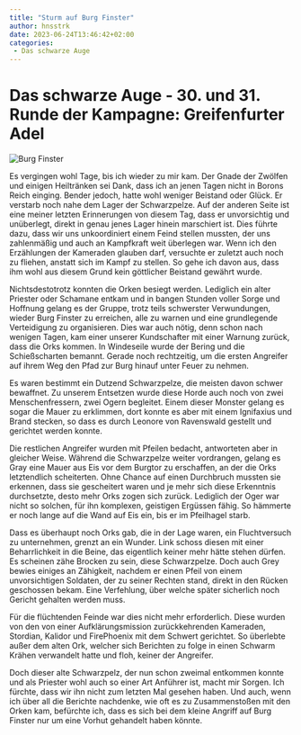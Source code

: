 ```yaml
---
title: "Sturm auf Burg Finster"
author: hnsstrk
date: 2023-06-24T13:46:42+02:00
categories:
 - Das schwarze Auge
---
```


# Das schwarze Auge - 30. und 31. Runde der Kampagne: Greifenfurter Adel

![Burg Finster](/uploads/hnsstrk_small_medieval_keep_on_a_mountain_top_slate_rock_foggy_bb8a19e0-6493-41de-9871-67c9f9cd58d9.png)

Es vergingen wohl Tage, bis ich wieder zu mir kam. Der Gnade der Zwölfen und einigen Heiltränken sei Dank, dass ich an jenen Tagen nicht in Borons Reich einging. Bender jedoch, hatte wohl weniger Beistand oder Glück. Er verstarb noch nahe dem Lager der Schwarzpelze. Auf der anderen Seite ist eine meiner letzten Erinnerungen von diesem Tag, dass er unvorsichtig und unüberlegt, direkt in genau jenes Lager hinein marschiert ist. Dies führte dazu, dass wir uns unkoordiniert einem Feind stellen mussten, der uns zahlenmäßig und auch an Kampfkraft weit überlegen war. Wenn ich den Erzählungen der Kameraden glauben darf, versuchte er zuletzt auch noch zu fliehen, anstatt sich im Kampf zu stellen. So gehe ich davon aus, dass ihm wohl aus diesem Grund kein göttlicher Beistand gewährt wurde.

Nichtsdestotrotz konnten die Orken besiegt werden. Lediglich ein alter Priester oder Schamane entkam und in bangen Stunden voller Sorge und Hoffnung gelang es der Gruppe, trotz teils schwerster Verwundungen, wieder Burg Finster zu erreichen, alle zu warnen und eine grundlegende Verteidigung zu organisieren. Dies war auch nötig, denn schon nach wenigen Tagen, kam einer unserer Kundschafter mit einer Warnung zurück, dass die Orks kommen. In Windeseile wurde der Bering und die Schießscharten bemannt. Gerade noch rechtzeitig, um die ersten Angreifer auf ihrem Weg den Pfad zur Burg hinauf unter Feuer zu nehmen.

Es waren bestimmt ein Dutzend Schwarzpelze, die meisten davon schwer bewaffnet. Zu unserem Entsetzen wurde diese Horde auch noch von zwei Menschenfressern, zwei Ogern begleitet. Einem dieser Monster gelang es sogar die Mauer zu erklimmen, dort konnte es aber mit einem Ignifaxius und Brand stecken, so dass es durch Leonore von Ravenswald gestellt und gerichtet werden konnte.

Die restlichen Angreifer wurden mit Pfeilen bedacht, antworteten aber in gleicher Weise. Während die Schwarzpelze weiter vordrangen, gelang es Gray eine Mauer aus Eis vor dem Burgtor zu erschaffen, an der die Orks letztendlich scheiterten. Ohne Chance auf einen Durchbruch mussten sie erkennen, dass sie gescheitert waren und je mehr sich diese Erkenntnis durchsetzte, desto mehr Orks zogen sich zurück. Lediglich der Oger war nicht so solchen, für ihn komplexen, geistigen Ergüssen fähig. So hämmerte er noch lange auf die Wand auf Eis ein, bis er im Pfeilhagel starb.

Dass es überhaupt noch Orks gab, die in der Lage waren, ein Fluchtversuch zu unternehmen, grenzt an ein Wunder. Link schoss diesen mit einer Beharrlichkeit in die Beine, das eigentlich keiner mehr hätte stehen dürfen. Es scheinen zähe Brocken zu sein, diese Schwarzpelze. Doch auch Grey bewies einiges an Zähigkeit, nachdem er einen Pfeil von einem unvorsichtigen Soldaten, der zu seiner Rechten stand, direkt in den Rücken geschossen bekam. Eine Verfehlung, über welche später sicherlich noch Gericht gehalten werden muss.

Für die flüchtenden Feinde war dies nicht mehr erforderlich. Diese wurden von den von einer Aufklärungsmission zurückkehrenden Kameraden, Stordian, Kalidor und FirePhoenix mit dem Schwert gerichtet. So überlebte außer dem alten Ork, welcher sich Berichten zu folge in einen Schwarm Krähen verwandelt hatte und floh, keiner der Angreifer.

Doch dieser alte Schwarzpelz, der nun schon zweimal entkommen konnte und als Priester wohl auch so einer Art Anführer ist, macht mir Sorgen. Ich fürchte, dass wir ihn nicht zum letzten Mal gesehen haben. Und auch, wenn ich über all die Berichte nachdenke, wie oft es zu Zusammenstoßen mit den Orken kam, befürchte ich, dass es sich bei dem kleine Angriff auf Burg Finster nur um eine Vorhut gehandelt haben könnte.
